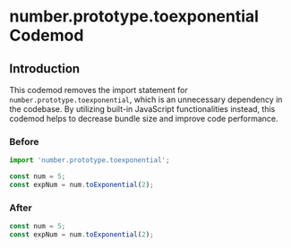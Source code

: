 # number.prototype.toexponential Codemod

## Introduction

This codemod removes the import statement for `number.prototype.toexponential`, which is an unnecessary dependency in the codebase. By utilizing built-in JavaScript functionalities instead, this codemod helps to decrease bundle size and improve code performance.

### Before

```javascript
import 'number.prototype.toexponential';

const num = 5;
const expNum = num.toExponential(2);
```

### After

```javascript
const num = 5;
const expNum = num.toExponential(2);
```